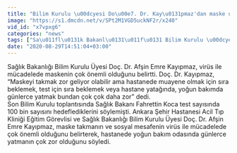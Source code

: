 ```yaml
---
title: "Bilim Kurulu \u00dcyesi Do\u00e7. Dr. Kay\u0131pmaz'dan maske uyar\u0131s\u0131"
image: "https://s1.dmcdn.net/v/SPt2M1VGD5uckNF2r/x240"
vid_id: "x7vpxg6"
categories: "news"
tags: ["Sa\u011fl\u0131k Bakanl\u0131\u011f\u0131 Bilim Kurulu \u00dcyesi","Do\u00e7  Dr  Af\u015fin Emre Kay\u0131pmaz","maske"]
date: "2020-08-29T14:51:04+03:00"
---
```

Sağlık Bakanlığı Bilim Kurulu Üyesi Doç. Dr. Afşin Emre Kayıpmaz, virüs ile mücadelede maskenin çok önemli olduğunu belirtti. Doç. Dr. Kayıpmaz, “Maskeyi takmak zor geliyor olabilir ama hastanede muayene olmak için sıra beklemek, test için sıra beklemek veya hastane yatağında, yoğun bakımda günlerce yatmak bundan çok çok daha zor” dedi.  <br>Son Bilim Kurulu toplantısında Sağlık Bakanı Fahrettin Koca test sayısında 100 bin sayısını hedeflediklerini söylemişti. Ankara Şehir Hastanesi Acil Tıp Kliniği Eğitim Görevlisi ve Sağlık Bakanlığı Bilim Kurulu Üyesi Doç. Dr. Afşin Emre Kayıpmaz, maske takmanın ve sosyal mesafenin virüs ile mücadelede çok önemli olduğunu belirterek, hastanede yoğun bakım odasında günlerce yatmanın çok zor olduğunu söyledi.
